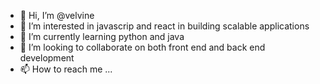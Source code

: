 - 👋 Hi, I’m @velvine
- 👀 I’m interested in javascrip and react in building scalable applications
- 🌱 I’m currently learning python and java
- 💞️ I’m looking to collaborate on both front end and back end development
- 📫 How to reach me ...

<!---
velvine/velvine is a ✨ special ✨ repository because its `README.md` (this file) appears on your GitHub profile.
You can click the Preview link to take a look at your changes.
--->

